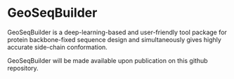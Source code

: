 # GeoSeqBuilder
GeoSeqBuilder is a deep-learning-based and user-friendly tool package for protein backbone-fixed sequence design and simultaneously gives highly accurate side-chain conformation. 

GeoSeqBuilder will be made available upon publication on this github repository.

